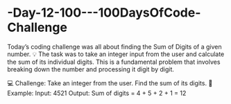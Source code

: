 # -Day-12-100---100DaysOfCode-Challenge

Today’s coding challenge was all about finding the Sum of Digits of a given number. 💡 The task was to take an integer input from the user and calculate the sum of its individual digits. This is a fundamental problem that involves breaking down the number and processing it digit by digit.

💻 Challenge:
Take an integer from the user.
Find the sum of its digits.
📝 Example:
Input:
4521
Output:
Sum of digits = 4 + 5 + 2 + 1 = 12
